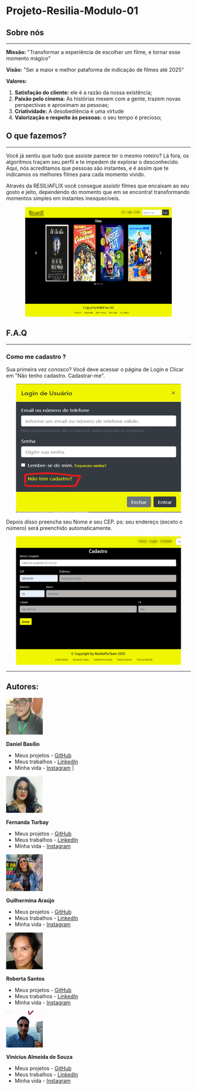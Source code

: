 # Projeto-Resilia-Modulo-01
## Sobre nós
  <hr>
  
 **Missão:** "Transformar a experiência de escolher um filme, e tornar esse momento mágico"
 
 **Visão:** "Ser a maior e melhor pataforma de indicação de filmes até 2025"
 
 **Valores:** 
 
 1. **Satisfação do cliente:** ele é a razão da nossa existência;
 2. **Paixão pelo cinema:** As histórias mexem com a gente, trazem novas perspectivas e aproximam as pessoas;
 3. **Criatividade:** A desobediência é uma virtude 
 4. **Valorização e respeito às pessoas:** o seu tempo é precioso;
 

## O que fazemos?
<hr>

Você já sentiu que tudo que assiste parece ter o mesmo roteiro? Lá fora, os algoritmos traçam seu perfil e te impedem de explorar o desconhecido.
Aqui, nós acreditamos que pessoas são instantes, e é assim que te indicamos os melhores filmes para cada momento vivido.

Através da RESILIAFLIX você consegue assistir filmes que encaixam ao seu gosto e jeito, dependendo do momento que em se encontra! transformando momentos simples em instantes inesquecíveis.

<p align="center">
 <img src="https://github.com/araujo-gui/Projeto-Resilia-Modulo-01/blob/main/img/print-index.png" width="400" height="300"> 
</p>

## F.A.Q
<hr>

### Como me cadastro ?

Sua primeira vez conosco?
Você deve acessar o página de Login e Clicar em "Não tenho cadastro. Cadastrar-me".

<p align="center"><img src="https://github.com/araujo-gui/Projeto-Resilia-Modulo-01/blob/main/img/print-login.png" width="450" height="350"></p>

Depois disso preencha seu Nome e seu CEP. ps: seu endereço (exceto o número) será preenchido automaticamente.

<p align="center"><img src="https://github.com/araujo-gui/Projeto-Resilia-Modulo-01/blob/main/img/print-cadastro.png" width="450" height="350"></p>



<hr>

## **Autores:**
  
  <img src="https://github.com/araujo-gui/Projeto-Resilia-Modulo-01/blob/main/img.contato/daniel.jpeg" width="100" height="100">
  
**Daniel Basílio**
  
  - Meus projetos - [GitHub](https://github.com/Dbasilio-dev)
  - Meus trabalhos - [LinkedIn](https://www.linkedin.com/in/daniel-basilio-91a8341ab/)
  - Minha vida - [Instagram](https://www.instagram.com/basiliocoms/) |

  
<img src="https://github.com/araujo-gui/Projeto-Resilia-Modulo-01/blob/main/img.contato/fernanda.jpeg" width="100" height="100">

**Fernanda Turbay**
- Meus projetos - [GitHub]()
- Meus trabalhos - [LinkedIn]()
- Minha vida - [Instagram]()

<img src="https://github.com/araujo-gui/Projeto-Resilia-Modulo-01/blob/main/img.contato/guilhermina.jpeg" width="100" height="100">

**Guilhermina Araújo**
- Meus projetos - [GitHub](https://github.com/araujo-gui)
- Meus trabalhos - [LinkedIn](https://www.linkedin.com/in/guilhermina-ara%C3%BAjo-b780b5108/)
- Minha vida - [Instagram](https://www.instagram.com/guiiaaraujo_/?hl=pt-br)

<img src="https://github.com/araujo-gui/Projeto-Resilia-Modulo-01/blob/main/img.contato/roberta.jpeg" width="100" height="100">

**Roberta Santos**
- Meus projetos - [GitHub](https://github.com/LaDespistada1981)
- Meus trabalhos - [LinkedIn](https://www.linkedin.com/in/santosroberta)
- Minha vida - [Instagram](https://www.instagram.com/ladespistada/)

<img src="https://github.com/araujo-gui/Projeto-Resilia-Modulo-01/blob/main/img.contato/vinicius.jpeg" width="100" height="100">

**Vinícius Almeida de Souza**
- Meus projetos - [GitHub](https://github.com/viniciusalmeidas)
- Meus trabalhos - [LinkedIn](https://www.linkedin.com/in/valmsou/?originalSubdomain=br)
- Minha vida - [Instagram](https://www.instagram.com/v.alma_br/)


